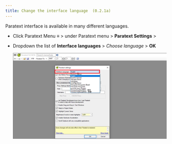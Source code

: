 ```yaml
---
title: Change the interface language  (0.2.1a)
---
```


Paratext interface is available in many different languages.

- Click Paratext Menu **≡** \> under Paratext menu \> **Paratext Settings** \>
- Dropdown the list of **Interface languages** \> *Choose language* \> **OK**

    ![](../media/17f28c9df1c6c3c0cec98c53e5d3ae1b.png)

